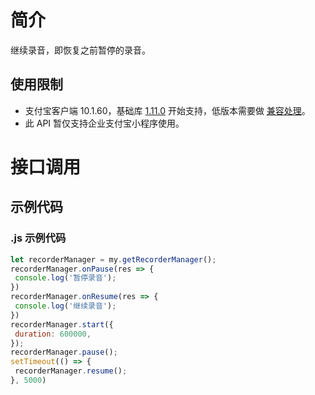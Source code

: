 # 简介
继续录音，即恢复之前暂停的录音。

## 使用限制

- 支付宝客户端 10.1.60，基础库 [1.11.0](https://opendocs.alipay.com/mini/framework/lib) 开始支持，低版本需要做 [兼容处理](https://docs.alipay.com/mini/framework/compatibility)。
- 此 API 暂仅支持企业支付宝小程序使用。

# 接口调用

## 示例代码

### .js 示例代码
```javascript
let recorderManager = my.getRecorderManager();
recorderManager.onPause(res => {
 console.log('暂停录音');
})
recorderManager.onResume(res => {
 console.log('继续录音');
})
recorderManager.start({
 duration: 600000,
});
recorderManager.pause();
setTimeout(() => {
 recorderManager.resume();
}, 5000)
```
